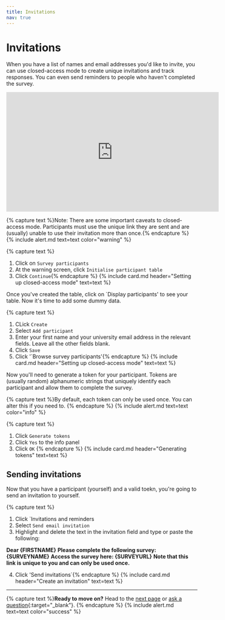 ```yaml
---
title: Invitations
nav: true
---
```


# Invitations

When you have a list of names and email addresses you'd like to invite, you can use closed-access mode to create unique invitations and track responses.  You can even send reminders to people who haven't completed the survey.

<iframe width="560" height="315" src="https://www.youtube.com/embed/G45Ou4w_QZQ" frameborder="0" allow="accelerometer; autoplay; encrypted-media; gyroscope; picture-in-picture" allowfullscreen></iframe>

{% capture text %}Note: There are some important caveats to closed-access mode. Participants must use the unique link they are sent and are (usually) unable to use their invitation more than once.{% endcapture %}
{% include alert.md text=text color="warning" %}

{% capture text %}
1. Click on `Survey participants`
2. At the warning screen, click `Initialise participant table`
3. Click `Continue`{% endcapture %}
{% include card.md header="Setting up closed-access mode" text=text %}

Once you've created the table, click on `Display participants' to see your table. Now it's time to add some dummy data. 

{% capture text %}
1. CLick `Create`
2. Select `Add participant`
3. Enter your first name and your university email address in the relevant fields. Leave all the other fields blank. 
4. Click `Save`
5. Click '`Browse survey participants'{% endcapture %}
{% include card.md header="Setting up closed-access mode" text=text %}

Now you'll need to generate a token for your participant. Tokens are (usually random) alphanumeric strings that uniquely identify each participant and allow them to complete the survey.

{% capture text %}By default, each token can only be used once. You can alter this if you need to. {% endcapture %}
{% include alert.md text=text color="info" %}

{% capture text %}
1. Click `Generate tokens`
2. Click `Yes` to the info panel
3. Click `OK` {% endcapture %}
{% include card.md header="Generating tokens" text=text %}

## Sending invitations

Now that you have a participant (yourself) and a valid toekn, you're going to send an invitation to yourself. 

{% capture text %}
1. Click `Invitations and reminders
2. Select `Send email invitation`
3. Highlight and delete the text in the invitation field and type or paste the following: 

**Dear {FIRSTNAME}**
**Please complete the following survey: {SURVEYNAME}**
**Access the survey here: {SURVEYURL}**
**Note that this link is unique to you and can only be used once.**

4. Click 'Send invitations`{% endcapture %}
{% include card.md header="Create an invitation" text=text %}
---

{% capture text %}**Ready to move on?** Head to the [next page](8-resources.html) or [ask a question](https://griffithu.padlet.org/y_banens1/gli5hpobgpzwcuym){:target="_blank"}. {% endcapture %}
{% include alert.md text=text color="success" %}
